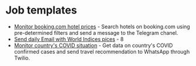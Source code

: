 # Job templates

- [Monitor booking.com hotel prices](monitor_prices_on_booking_com) - Search hotels on booking.com using pre-determined filters and send a message to the Telegram chanel.
- [Send daily Email with World Indices pices](send_daily_email_yfinance) - 8
- [Monitor country's COVID situation](monitor_country_covid_status) - Get data on country's COVID confirmed cases and send travel recommendation to WhatsApp through Twilio.
